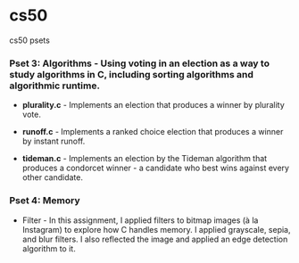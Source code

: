 # cs50
cs50 psets

### Pset 3: Algorithms - Using voting in an election as a way to study algorithms in C, including sorting algorithms and algorithmic runtime.
* **plurality.c** - Implements an election that produces a winner by plurality vote.

* **runoff.c** - Implements a ranked choice election that produces a winner by instant runoff.

* **tideman.c** - Implements an election by the Tideman algorithm that produces a condorcet winner - a candidate who best wins against every other candidate.

### Pset 4: Memory
* Filter - In this assignment, I applied filters to bitmap images (à la Instagram) to explore how C handles memory. I applied grayscale, sepia, and blur filters. I also reflected the image and applied an edge detection algorithm to it.



